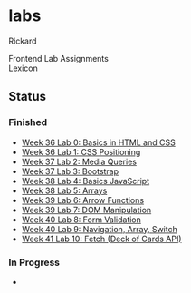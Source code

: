 # labs
Rickard

Frontend Lab Assignments  
Lexicon

## Status

### Finished

- [Week 36 Lab 0: Basics in HTML and CSS](00_week36_basics_html_css/)
- [Week 36 Lab 1: CSS Positioning](01_week36_css_positioning/)  
- [Week 37 Lab 2: Media Queries](02_week37_media_queries/)  
- [Week 37 Lab 3: Bootstrap](03_week37_bootstrap/)  
- [Week 38 Lab 4: Basics JavaScript](04_week38_basics_js/)
- [Week 38 Lab 5: Arrays](05_week38_arrays/)
- [Week 39 Lab 6: Arrow Functions](06_week39_arrow_functions/) 
- [Week 39 Lab 7: DOM Manipulation](07_week39_dom_manipulation/)
- [Week 40 Lab 8: Form Validation](08_week40_form_validation/) 
- [Week 40 Lab 9: Navigation, Array, Switch](09_week40_nav_array_switch/)
- [Week 41 Lab 10: Fetch (Deck of Cards API)](10_week41_fetch/)

### In Progress
-

